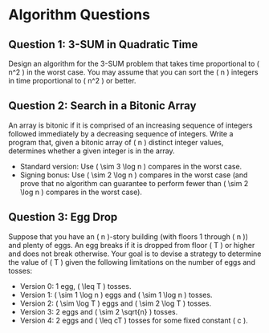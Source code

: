 # Algorithm Questions

## Question 1: 3-SUM in Quadratic Time

Design an algorithm for the 3-SUM problem that takes time proportional to \( n^2 \) in the worst case. You may assume that you can sort the \( n \) integers in time proportional to \( n^2 \) or better.

## Question 2: Search in a Bitonic Array

An array is bitonic if it is comprised of an increasing sequence of integers followed immediately by a decreasing sequence of integers. Write a program that, given a bitonic array of \( n \) distinct integer values, determines whether a given integer is in the array.

- Standard version: Use \( \sim 3 \log n \) compares in the worst case.
- Signing bonus: Use \( \sim 2 \log n \) compares in the worst case (and prove that no algorithm can guarantee to perform fewer than \( \sim 2 \log n \) compares in the worst case).

## Question 3: Egg Drop

Suppose that you have an \( n \)-story building (with floors 1 through \( n \)) and plenty of eggs. An egg breaks if it is dropped from floor \( T \) or higher and does not break otherwise. Your goal is to devise a strategy to determine the value of \( T \) given the following limitations on the number of eggs and tosses:

- Version 0: 1 egg, \( \leq T \) tosses.
- Version 1: \( \sim 1 \log n \) eggs and \( \sim 1 \log n \) tosses.
- Version 2: \( \sim \log T \) eggs and \( \sim 2 \log T \) tosses.
- Version 3: 2 eggs and \( \sim 2 \sqrt{n} \) tosses.
- Version 4: 2 eggs and \( \leq cT \) tosses for some fixed constant \( c \).

